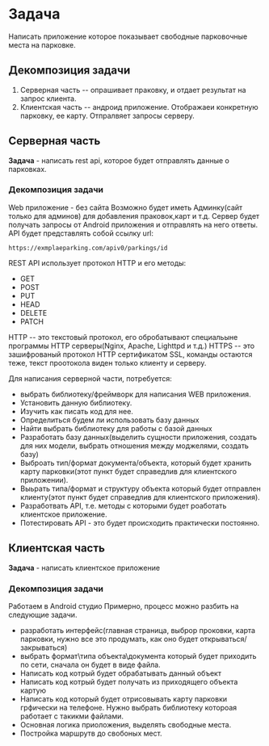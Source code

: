  # Задача

Написать приложение которое показывает свободные парковочные места на парковке.

## Декомпозиция задачи

1. Серверная часть -- опрашивает праковку, и отдает результат на запрос клиента.
2. Клиентская часть -- андроид приложение. Отображаеи конкретную парковку, ее карту. Отпралвяет запросы серверу.

## Серверная часть

**Задача** - написать  rest api, которое будет отправлять данные о парковках. 

 ### Декомпозиция задачи

  Web приложение - без сайта
  Возможно будет иметь Админку(сайт только для админов) для добавления праковок,карт и т.д.
  Сервер будет получать запросы от  Android приложения и отправлять на него ответы.
  API будет представлять собой ссылку url:

  ```https://exmplaeparking.com/apiv0/parkings/id```
  
 REST API использует протокол HTTP и его методы:
- GET
- POST
- PUT
- HEAD
- DELETE
- PATCH

HTTP -- это текстовый протокол, его обробатывают специальыне программы HTTP серверы(Nginx, Apache, Lighttpd и т.д.)
HTTPS -- это зашифрованый протокол HTTP сертификатом  SSL, команды остаются теже, текст проотокола виден  только  клиенту и серверу.

Для написания серверной части, потребуется:
- выбрать библиотеку/фреймворк для написания  WEB приложения.
- Установить данную библиотеку. 
- Изучить как писать код для нее.
- Определиться будем ли использовать базу данных
- Найти выбрать библиотеку для работы с базой данных
- Разработать базу данных(выделить сущности приложения, создать для них модели, выбрать отношения между моджелями, создать базу)
- Выброать тип/формат документа/объекта, который будет хранить карту парковки(этот пункт будет справедлив для клиентского приложении).
- Выьрать типа/формат и структуру объекта который будет отправлен клиенту(этот пункт будет справедлив для клиентского приложения).
- Разработвать  API, т.е. методы с которыми будет роаботать клиентское приложение.
- Потестировать API - это будет происходить практически постоянно.

##  Клиентская часть

**Задача** -  написать клиентское приложение

###  Декомпозиция задачи

Работаем в Android студио
Примерно, процесс можно разбить на следующие задачи.
- разработать интерфейс(главная страница, выброр проковки, карта парковки, нужно все это продумать, как оно будет открываться/закрываться)
- выбрать формат\типа  объекта\документа который будет приходить по сети, сначала он будет в виде файла.
- Написать код котрый будет  обрабатывать данный объект
- Написать код котрый будет получать из приходящего объекта картую
- Написать код который будет отрисовывать карту парковки грфически на телефоне. Нужно выбрать библиотеку котороая работает с такикми файлами.
- Основная логика приоложения, выделять свободные места.
- Постройка маршрутв до свобоных мест.
